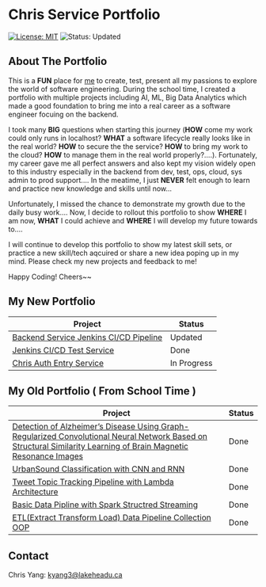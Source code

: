 # Chris Service Portfolio
[![License: MIT](https://img.shields.io/badge/License-MIT-yellow.svg)](https://opensource.org/licenses/MIT)  ![Status: Updated](https://img.shields.io/badge/Status-In_Progress-red)

## About The Portfolio
This is a **FUN** place for [me](https://www.linkedin.com/in/chris-yang-8083942aa) to create, test, present all my passions to explore the world of software engineering. During the school time, I created a portfolio with multiple projects including AI, ML, Big Data Analytics which made a good foundation to bring me into a real career as a software engineer focuing on the backend. 

I took many **BIG** questions when starting this journey (**HOW** come my work could only runs in localhost? **WHAT** a software lifecycle really looks like in the real world? **HOW** to secure the the service? **HOW** to bring my work to the cloud? **HOW** to manage them in the real world properly?....). Fortunately, my career gave me all perfect answers and also kept my vision widely open to this industry especially in the backend from dev, test, ops, cloud, sys admin to prod support.... In the meatime, I just **NEVER** felt enough to learn and practice new knowledge and skills until now...

Unfortunately, I missed the chance to demonstrate my growth due to the daily busy work.... Now, I decide to rollout this portfolio to show **WHERE** I am now, **WHAT** I could achieve and **WHERE** I will develop my future towards to.... 

I will continue to develop this portfolio to show my latest skill sets, or practice a new skill/tech aqcuired or share a new idea poping up in my mind. Please check my new projects and feedback to me! 

Happy Coding! Cheers~~

## My New Portfolio 
| Project       | Status |
| ------------- |---------|
| [Backend Service Jenkins CI/CD Pipeline](https://github.com/mlmaster1995/chris-service-portfolio/tree/main/Backend-Service-Jenkins-Pipeline) | Updated|
| [Jenkins CI/CD Test Service](https://github.com/mlmaster1995/chris-service-portfolio/tree/main/Jenkins-CICD-Test-Service) |Done |
| [Chris Auth Entry Service](https://github.com/mlmaster1995/chris-service-portfolio/tree/main/Chris-Auth-Entry-Service) | In Progress |



## My Old Portfolio ( From School Time )

| Project       | Status |
| ------------- |---------|
| [Detection of Alzheimer’s Disease Using Graph-Regularized Convolutional Neural Network Based on Structural Similarity Learning of Brain Magnetic Resonance Images](https://github.com/mlmaster1995/Detection-of-AD-Using-Graph-Regularized-CNN-Based-on-MRIs) | Done|
| [UrbanSound Classification with CNN and RNN](https://github.com/mlmaster1995/UrbanSound-Classification_CNN_RNN) |Done |
| [Tweet Topic Tracking Pipeline with Lambda Architecture](https://github.com/mlmaster1995/twitter-with-kafka-stream) | Done |
| [Basic Data Pipline with Spark Structred Streaming](https://github.com/mlmaster1995/Flume_Kafka_StructureStream_ELT) | Done |
| [ETL(Extract Transform Load) Data Pipeline Collection OOP](https://github.com/mlmaster1995/Flume_Kafka_StructureStream_ELT_Updated) |Done |


## Contact
Chris Yang: kyang3@lakeheadu.ca


